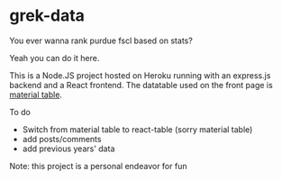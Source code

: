 # grek-data

You ever wanna rank purdue fscl based on stats?

Yeah you can do it here.

This is a Node.JS project hosted on Heroku running with an express.js backend and a React frontend. The datatable used on the front page is [material table](https://material-table.com/#/ ).

To do
* Switch from material table to react-table (sorry material table)
* add posts/comments
* add previous years' data


Note: this project is a personal endeavor for fun